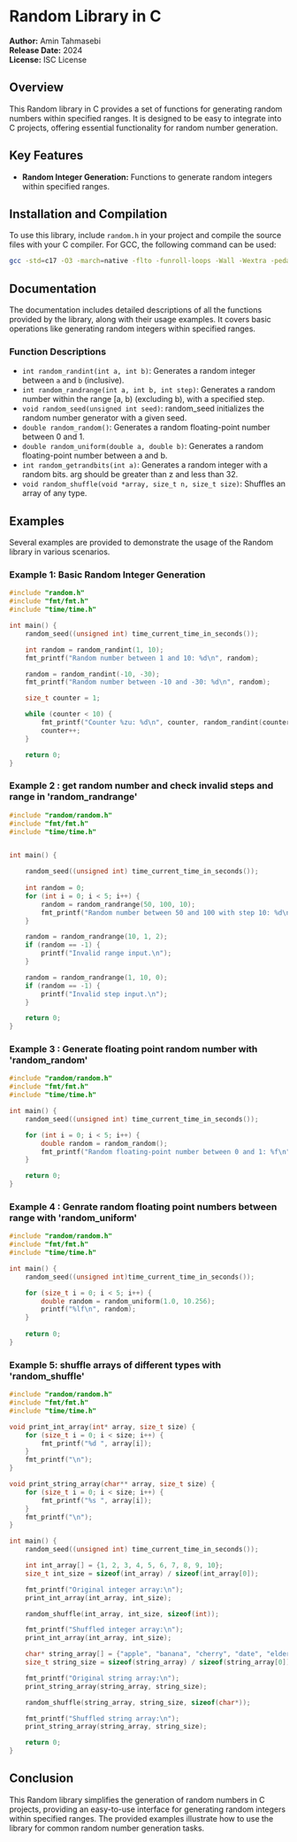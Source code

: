 # Random Library in C

**Author:** Amin Tahmasebi  
**Release Date:** 2024  
**License:** ISC License

## Overview

This Random library in C provides a set of functions for generating random numbers within specified ranges. It is designed to be easy to integrate into C projects, offering essential functionality for random number generation.

## Key Features

- **Random Integer Generation:** Functions to generate random integers within specified ranges.

## Installation and Compilation

To use this library, include `random.h` in your project and compile the source files with your C compiler. For GCC, the following command can be used:

```bash
gcc -std=c17 -O3 -march=native -flto -funroll-loops -Wall -Wextra -pedantic -s -o main ./main.c ./random/random.c
```

## Documentation

The documentation includes detailed descriptions of all the functions provided by the library, along with their usage examples. It covers basic operations like generating random integers within specified ranges.

### Function Descriptions

- `int random_randint(int a, int b)`: Generates a random integer between `a` and `b` (inclusive).
- `int random_randrange(int a, int b, int step)`: Generates a random number within the range [a, b) (excluding b), with a specified step.
- `void random_seed(unsigned int seed)`: random_seed initializes the random number generator with a given seed.
- `double random_random()`:  Generates a random floating-point number between 0 and 1.
- `double random_uniform(double a, double b)`: Generates a random floating-point number between a and b.
- `int random_getrandbits(int a)`:  Generates a random integer with a random bits. arg should be greater than z and less than 32.
- `void random_shuffle(void *array, size_t n, size_t size)`: Shuffles an array of any type.

## Examples


Several examples are provided to demonstrate the usage of the Random library in various scenarios.

### Example 1: Basic Random Integer Generation

```c
#include "random.h"
#include "fmt/fmt.h"
#include "time/time.h"

int main() {
    random_seed((unsigned int) time_current_time_in_seconds());

    int random = random_randint(1, 10);
    fmt_printf("Random number between 1 and 10: %d\n", random);

    random = random_randint(-10, -30);
    fmt_printf("Random number between -10 and -30: %d\n", random);

    size_t counter = 1;

    while (counter < 10) {
        fmt_printf("Counter %zu: %d\n", counter, random_randint(counter, 10));
        counter++;
    }

    return 0;
}
```


### Example 2 : get random number and check invalid steps and range in 'random_randrange'

```c
#include "random/random.h"
#include "fmt/fmt.h"
#include "time/time.h"


int main() {

    random_seed((unsigned int) time_current_time_in_seconds());
    
    int random = 0;
    for (int i = 0; i < 5; i++) {
        random = random_randrange(50, 100, 10);
        fmt_printf("Random number between 50 and 100 with step 10: %d\n", random);
    }

    random = random_randrange(10, 1, 2);
    if (random == -1) {
        printf("Invalid range input.\n");
    }

    random = random_randrange(1, 10, 0);
    if (random == -1) {
        printf("Invalid step input.\n");
    }

    return 0;
}
```

### Example 3 : Generate floating point random number with 'random_random'

```c
#include "random/random.h"
#include "fmt/fmt.h"
#include "time/time.h"

int main() {
    random_seed((unsigned int) time_current_time_in_seconds());

    for (int i = 0; i < 5; i++) {
        double random = random_random();
        fmt_printf("Random floating-point number between 0 and 1: %f\n", random);
    }

    return 0;
}
```

### Example 4 : Genrate random floating point numbers between range with 'random_uniform'

```c
#include "random/random.h"
#include "fmt/fmt.h"
#include "time/time.h"

int main() {
    random_seed((unsigned int)time_current_time_in_seconds());

    for (size_t i = 0; i < 5; i++) {
        double random = random_uniform(1.0, 10.256);
        printf("%lf\n", random);
    }
    
    return 0;
}
```

### Example 5: shuffle arrays of different types with 'random_shuffle'

```c
#include "random/random.h"
#include "fmt/fmt.h"
#include "time/time.h"

void print_int_array(int* array, size_t size) {
    for (size_t i = 0; i < size; i++) {
        fmt_printf("%d ", array[i]);
    }
    fmt_printf("\n");
}

void print_string_array(char** array, size_t size) {
    for (size_t i = 0; i < size; i++) {
        fmt_printf("%s ", array[i]);
    }
    fmt_printf("\n");
}

int main() {
    random_seed((unsigned int) time_current_time_in_seconds());

    int int_array[] = {1, 2, 3, 4, 5, 6, 7, 8, 9, 10};
    size_t int_size = sizeof(int_array) / sizeof(int_array[0]);

    fmt_printf("Original integer array:\n");
    print_int_array(int_array, int_size);

    random_shuffle(int_array, int_size, sizeof(int));

    fmt_printf("Shuffled integer array:\n");
    print_int_array(int_array, int_size);

    char* string_array[] = {"apple", "banana", "cherry", "date", "elderberry", "fig", "grape"};
    size_t string_size = sizeof(string_array) / sizeof(string_array[0]);

    fmt_printf("Original string array:\n");
    print_string_array(string_array, string_size);

    random_shuffle(string_array, string_size, sizeof(char*));

    fmt_printf("Shuffled string array:\n");
    print_string_array(string_array, string_size);

    return 0;
}
```
## Conclusion

This Random library simplifies the generation of random numbers in C projects, providing an easy-to-use interface for generating random integers within specified ranges. The provided examples illustrate how to use the library for common random number generation tasks.

